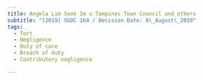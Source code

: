 ```yaml
---
title: Angela Lim Seok Im v Tampines Town Council and others
subtitle: "[2019] SGDC 164 / Decision Date: 6\_August\_2019"
tags:
  - Tort
  - Negligence
  - Duty of care
  - Breach of duty
  - Contributory negligence

---
```

